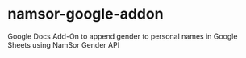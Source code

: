 # namsor-google-addon
Google Docs Add-On to append gender to personal names in Google Sheets using NamSor Gender API
